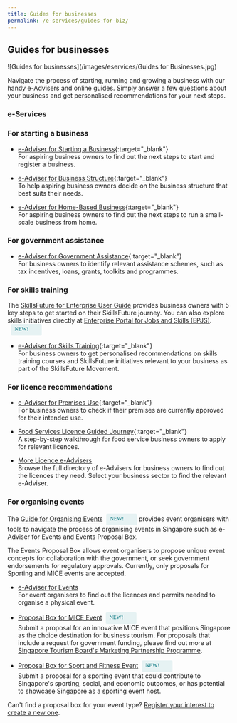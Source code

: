 ```yaml
---
title: Guides for businesses
permalink: /e-services/guides-for-biz/
---
```


## Guides for businesses

![Guides for businesses](/images/eservices/Guides for Businesses.jpg)

Navigate the process of starting, running and growing a business with our handy e-Advisers and online guides. Simply answer a few questions about your business and get personalised recommendations for your next steps.

### e-Services

### For starting a business
- [e-Adviser for Starting a Business](https://eadviser.gobusiness.gov.sg/startabusiness?src=eservices_guidesforbiz){:target="_blank"}
  <br>For aspiring business owners to find out the next steps to start and register a business.

- [e-Adviser for Business Structure](https://eadviser.gobusiness.gov.sg/businessstructure?src=eservices_guidesforbiz){:target="_blank"}
  <br>To help aspiring business owners decide on the business structure that best suits their needs.

- [e-Adviser for Home-Based Business](https://eadviser.gobusiness.gov.sg/homebasedbusinesses?src=eservices_guidesforbiz){:target="_blank"}
  <br>For aspiring business owners to find out the next steps to run a small-scale business from home.

### For government assistance
- [e-Adviser for Government Assistance](https://eadviser.gobusiness.gov.sg/govassist/?src=eservices_guidesforbiz){:target="_blank"}
  <br>For business owners to identify relevant assistance schemes, such as tax incentives, loans, grants, toolkits and programmes.

### For skills training

The [SkillsFuture for Enterprise User Guide](/skillsfuture-for-enterprise/?src=eservices_guidesforbiz) provides business owners with 5 key steps to get started on their SkillsFuture journey. You can also explore skills initiatives directly at [Enterprise Portal for Jobs and Skills (EPJS)](/enterprisejobskills/?src=eservices_guidesforbiz).<span style="background: #E6F2F3; border-radius: 3px; width: 53px; height: 22px; padding: 2px 8px; font-family: hknova-bold; font-size: 12px; line-height: 18px; color: #02737D; display: inline-block; vertical-align: middle; margin-left: 8px;"> NEW!</span>

- [e-Adviser for Skills Training](https://eadviser.gobusiness.gov.sg/skillstraining?src=eservices_guidesforbiz){:target="_blank"}
  <br>For business owners to get personalised recommendations on skills training courses and SkillsFuture initiatives relevant to your business as part of the SkillsFuture Movement.

### For licence recommendations

- [e-Adviser for Premises Use](https://eadviser.gobusiness.gov.sg/premisesusecheck?src=eservices_guidesforbiz){:target="_blank"}
  <br>For business owners to check if their premises are currently approved for their intended use.

- [Food Services Licence Guided Journey](https://foodservices.gobusiness.gov.sg/licences/foodservices?src=eservices_guidesforbiz){:target="_blank"}
  <br>A step-by-step walkthrough for food service business owners to apply for relevant licences.

- [More Licence e-Advisers](/licences/find-licence-by-sector/?src=eservices_guidesforbiz)
  <br>Browse the full directory of e-Advisers for business owners to find out the licences they need. Select your business sector to find the relevant e-Adviser.

### For organising events

The <a href='/gobiz-guides/guide-for-organising-events?src=eservices_guidesforbiz'>Guide for Organising Events</a><span style="background: #E6F2F3; border-radius: 3px; width: 53px; height: 22px; padding: 2px 8px; font-family: hknova-bold; font-size: 12px; line-height: 18px; color: #02737D; display: inline-block; vertical-align: middle; margin-left: 8px;"> NEW!</span> provides event organisers with tools to navigate the process of organising events in Singapore such as e-Adviser for Events and Events Proposal Box.

The Events Proposal Box allows event organisers to propose unique event concepts for collaboration with the government, or seek government endorsements for regulatory approvals. Currently, only proposals for Sporting and MICE events are accepted.

- <a href='https://eadviser.gobusiness.gov.sg/events/?src=guide-for-organising-events' target='_blank' rel='noopener'>e-Adviser for Events</a><br>For event organisers to find out the licences and permits needed to organise a physical event.

- <a href='https://go.gov.sg/z6he6v' target='_blank' rel='noopener'>Proposal Box for MICE Event</a><span style="background: #E6F2F3; border-radius: 3px; width: 53px; height: 22px; padding: 2px 8px; font-family: hknova-bold; font-size: 12px; line-height: 18px; color: #02737D; display: inline-block; vertical-align: middle; margin-left: 8px;"> NEW!</span><br>Submit a proposal for an innovative MICE event that positions Singapore as the choice destination for business tourism. For proposals that include a request for government funding, please find out more at <a href='https://www.stb.gov.sg/content/stb/en/assistance-and-licensing/MPP/MPP-MICE-EOs1.html' target='_blank' rel='noopener'>Singapore Tourism Board's Marketing Partnership Programme</a>.

- <a href='https://go.gov.sg/7774bj' target='_blank' rel='noopener'>Proposal Box for Sport and Fitness Event</a><span style="background: #E6F2F3; border-radius: 3px; width: 53px; height: 22px; padding: 2px 8px; font-family: hknova-bold; font-size: 12px; line-height: 18px; color: #02737D; display: inline-block; vertical-align: middle; margin-left: 8px;"> NEW!</span><br>Submit a proposal for a sporting event that could contribute to Singapore's sporting, social, and economic outcomes, or has potential to showcase Singapore as a sporting event host.

Can't find a proposal box for your event type? <a href='https://go.gov.sg/x2ds1b' target='_blank' rel='noopener'>Register your interest to create a new one</a>.